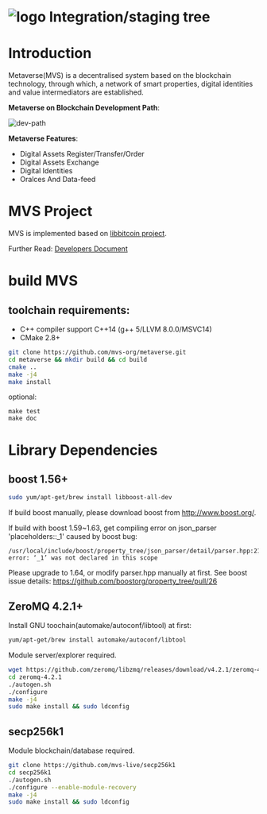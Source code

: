 ![logo](https://github.com/mvs-org/metaverse/raw/master/doc/image/logo.png)
Integration/staging tree
=========================

# Introduction
Metaverse(MVS) is a decentralised system based on the blockchain technology, through which, a network of smart properties, digital identities and value intermediators are established.

**Metaverse on Blockchain Development Path**:

![dev-path](https://github.com/mvs-org/metaverse/raw/master/doc/image/dev-path.jpg)

**Metaverse Features**:
- Digital Assets Register/Transfer/Order
- Digital Assets Exchange
- Digital Identities
- Oralces And Data-feed

# MVS Project
MVS is implemented based on [libbitcoin project](https://github.com/libbitcoin).

Further Read: [Developers Document](https://github.com/mvs-org/dev-docs)

# build MVS
## toolchain requirements:
- C++ compiler support C++14 (g++ 5/LLVM 8.0.0/MSVC14)
- CMake 2.8+

```bash
git clone https://github.com/mvs-org/metaverse.git
cd metaverse && mkdir build && cd build
cmake ..
make -j4
make install
```
optional:
```
make test
make doc
```

# Library Dependencies
## boost 1.56+
```bash
sudo yum/apt-get/brew install libboost-all-dev
```
If build boost manually, please download boost from <http://www.boost.org/>.

If build with boost 1.59~1.63, get compiling error on json_parser 'placeholders::_1' caused by boost bug:
```
/usr/local/include/boost/property_tree/json_parser/detail/parser.hpp:217:52: error: ‘_1’ was not declared in this scope
```
Please upgrade to 1.64, or modify parser.hpp manually at first.
See boost issue details: <https://github.com/boostorg/property_tree/pull/26>

## ZeroMQ 4.2.1+
Install GNU toochain(automake/autoconf/libtool) at first:
```bash
yum/apt-get/brew install automake/autoconf/libtool
```
Module server/explorer required.
```bash
wget https://github.com/zeromq/libzmq/releases/download/v4.2.1/zeromq-4.2.1.tar.gz
cd zeromq-4.2.1
./autogen.sh
./configure
make -j4
sudo make install && sudo ldconfig
```

## secp256k1 
Module blockchain/database required.
```bash
git clone https://github.com/mvs-live/secp256k1
cd secp256k1
./autogen.sh
./configure --enable-module-recovery
make -j4
sudo make install && sudo ldconfig
```
